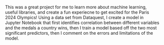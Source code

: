 This was a great project for me to learn more about machine learning, useful libraries, and create a fun experiecne to get excited for the Paris 2024 Olympics! Using a data set from Dataquest, I create a model in Jupyter Notebook that first identifies correlation between different variables and the medals a country wins, then I train a model based off the two most significant predictors, then I comment on the errors and limitations of the model.
